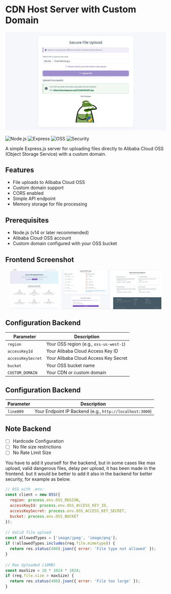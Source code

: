 # CDN Host Server with Custom Domain
<div align="center">
  <img src="https://raw.githubusercontent.com/SMMURDA/cdn-host/main/screenshot/result.jpg" alt="Hasil Screenshot" style="max-width: 100%; height: auto;" />
</div>

![Node.js](https://img.shields.io/badge/Node.js-18.x-green)
![Express](https://img.shields.io/badge/Express-4.x-lightgrey)
![OSS](https://img.shields.io/badge/Aliyun-OSS-blue)
![Security](https://img.shields.io/badge/Security-Hardened-yellow)

A simple Express.js server for uploading files directly to Alibaba Cloud OSS (Object Storage Service) with a custom domain.

## Features

- File uploads to Alibaba Cloud OSS
- Custom domain support
- CORS enabled
- Simple API endpoint
- Memory storage for file processing

## Prerequisites

- Node.js (v14 or later recommended)
- Alibaba Cloud OSS account
- Custom domain configured with your OSS bucket

## Frontend Screenshot

<div align="center" style="display: flex; flex-wrap: wrap; justify-content: center; gap: 10px;">
  <img src="https://raw.githubusercontent.com/SMMURDA/cdn-host/main/screenshot/frontend.jpg" alt="Gambar 1" style="max-width: 30%; height: auto;" />
  <img src="https://raw.githubusercontent.com/SMMURDA/cdn-host/main/screenshot/frontend1.jpg" alt="Gambar 2" style="max-width: 30%; height: auto;" />
  <img src="https://raw.githubusercontent.com/SMMURDA/cdn-host/main/screenshot/frontend2.jpg" alt="Gambar 3" style="max-width: 30%; height: auto;" />
</div>

## Configuration Backend

| Parameter         | Description                          |
|-------------------|--------------------------------------|
| `region`          | Your OSS region (e.g., `oss-us-west-1`) |
| `accessKeyId`     | Your Alibaba Cloud Access Key ID     |
| `accessKeySecret` | Your Alibaba Cloud Access Key Secret |
| `bucket`          | Your OSS bucket name                 |
| `CUSTOM_DOMAIN`   | Your CDN or custom domain            |

## Configuration Backend

| Parameter         | Description                          |
|-------------------|--------------------------------------|
| `line809`          | Your Endpoint IP Backend (e.g., `http://localhost:3000`) |`) |

## Note Backend

   - [ ] Hardcode Configuration
   - [ ] No file size restrictions
   - [ ] No Rate Limit Size

You have to add it yourself for the backend, but in some cases like max upload, valid dangerous files, delay per upload, it has been made in the frontend. but it would be better to add it also in the backend for better security, for example as below.

```javascript
// OSS with .env:
const client = new OSS({
  region: process.env.OSS_REGION, 
  accessKeyId: process.env.OSS_ACCESS_KEY_ID,
  accessKeySecret: process.env.OSS_ACCESS_KEY_SECRET,
  bucket: process.env.OSS_BUCKET
});

// Valid file upload
const allowedTypes = ['image/jpeg', 'image/png'];
if (!allowedTypes.includes(req.file.mimetype)) {
  return res.status(400).json({ error: 'File type not allowed' });
}

// Max Uploaded (10MB)
const maxSize = 10 * 1024 * 1024;
if (req.file.size > maxSize) {
  return res.status(400).json({ error: 'File too large' });
}
```

